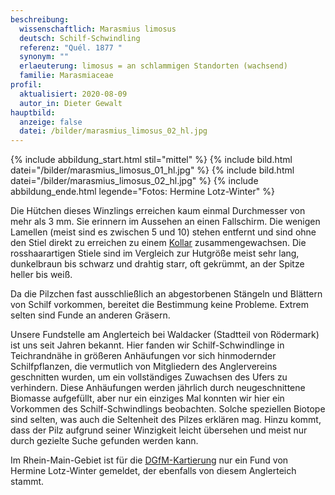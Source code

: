 ```yaml
---
beschreibung:
  wissenschaftlich: Marasmius limosus
  deutsch: Schilf-Schwindling
  referenz: "Quél. 1877 "
  synonym: ""
  erlaeuterung: limosus = an schlammigen Standorten (wachsend)
  familie: Marasmiaceae
profil:
  aktualisiert: 2020-08-09
  autor_in: Dieter Gewalt
hauptbild:
  anzeige: false
  datei: /bilder/marasmius_limosus_02_hl.jpg
---
```

{% include abbildung_start.html stil="mittel" %}
{% include bild.html datei="/bilder/marasmius_limosus_01_hl.jpg" %}
{% include bild.html datei="/bilder/marasmius_limosus_02_hl.jpg" %}
{% include abbildung_ende.html legende="Fotos: Hermine Lotz-Winter" %}

Die Hütchen dieses Winzlings erreichen kaum einmal Durchmesser von mehr als 3 mm. Sie erinnern im Aussehen an einen Fallschirm. Die wenigen Lamellen (meist sind es zwischen 5 und 10) stehen entfernt und sind ohne den Stiel direkt zu erreichen zu einem [Kollar](Kollar "Glossar") zusammengewachsen. Die rosshaarartigen Stiele sind im Vergleich zur Hutgröße meist sehr lang, dunkelbraun bis schwarz und drahtig starr, oft gekrümmt, an der Spitze heller bis weiß.

Da die Pilzchen fast ausschließlich an abgestorbenen Stängeln und Blättern von Schilf vorkommen, bereitet die Bestimmung keine Probleme. Extrem selten sind Funde an anderen Gräsern.

Unsere Fundstelle am Anglerteich bei Waldacker (Stadtteil von Rödermark) ist uns seit Jahren bekannt. Hier fanden wir Schilf-Schwindlinge in Teichrandnähe in größeren Anhäufungen vor sich hinmodernder Schilfpflanzen, die vermutlich von Mitgliedern des Anglervereins geschnitten wurden, um ein vollständiges Zuwachsen des Ufers zu verhindern. Diese Anhäufungen werden jährlich durch neugeschnittene Biomasse aufgefüllt, aber nur ein einziges Mal konnten wir hier ein Vorkommen des Schilf-Schwindlings beobachten. Solche speziellen Biotope sind selten, was auch die Seltenheit des Pilzes erklären mag. Hinzu kommt, dass der Pilz aufgrund seiner Winzigkeit leicht übersehen und meist nur durch gezielte Suche gefunden werden kann.

Im Rhein-Main-Gebiet ist für die [DGfM-Kartierung](http://hessen.pilze-deutschland.de/organismen/marasmius-limosus-qu%C3%A9l-1877) nur ein Fund von Hermine Lotz-Winter gemeldet, der ebenfalls von diesem Anglerteich stammt.